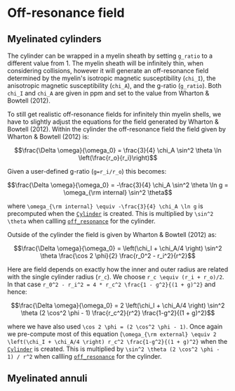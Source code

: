 # Off-resonance field
## Myelinated cylinders
The cylinder can be wrapped in a myelin sheath by setting `g_ratio` to a different value from 1.
The myelin sheath will be infinitely thin, when considering collisions,
however it will generate an off-resonance field determined by the myelin's isotropic magnetic susceptibility (`chi_I`),
the anisotropic magnetic susceptibility (`chi_A`), and the g-ratio (`g_ratio`).
Both `chi_I` and `chi_A` are given in ppm and set to the value from Wharton & Bowtell (2012).

To still get realistic off-resonance fields for infinitely thin myelin shells, we have to slightly adjust the equations for the field generated by Wharton & Bowtell (2012).
 Within the cylinder the off-resonance field the field given by Wharton & Bowtell (2012) is:
```math
\frac{\Delta \omega}{\omega_0} = \frac{3}{4} \chi_A \sin^2 \theta \ln \left(\frac{r_o}{r_i}\right)
```
Given a user-defined g-ratio (``g=r_i/r_o``) this becomes:
```math
\frac{\Delta \omega}{\omega_0} = -\frac{3}{4} \chi_A \sin^2 \theta \ln g = \omega_{\rm internal} \sin^2 \theta
```
where ``\omega_{\rm internal} \equiv -\frac{3}{4} \chi_A \ln g`` is precomputed when the [`Cylinder`](@ref) is created.
This is multiplied by ``\sin^2 \theta`` when callling [`off_resonance`](@ref) for the cylinder.

Outside of the cylinder the field is given by Wharton & Bowtell (2012) as:
```math
\frac{\Delta \omega}{\omega_0} = \left(\chi_I + \chi_A/4 \right) \sin^2 \theta \frac{\cos 2 \phi}{2} \frac{r_0^2 - r_i^2}{r^2}
```
Here are field depends on exactly how the inner and outer radius are related with the single cylinder radius (``r_c``).
We choose ``r_c \equiv (r_i + r_o)/2``. In that case ``r_0^2 - r_i^2 = 4 * r_c^2 \frac{1 - g^2}{(1 + g)^2}`` and hence:
```math
\frac{\Delta \omega}{\omega_0} = 2 \left(\chi_I + \chi_A/4 \right) \sin^2 \theta (2 \cos^2 \phi - 1) \frac{r_c^2}{r^2} \frac{1-g^2}{(1 + g)^2}
```
where we have also used ``\cos 2 \phi = (2 \cos^2 \phi - 1)``.
Once again we pre-compute most of this equation (``\omega_{\rm external} \equiv 2 \left(\chi_I + \chi_A/4 \right) r_c^2 \frac{1-g^2}{(1 + g)^2}`` when the [`Cylinder`](@ref) is created.
This is multiplied by ``\sin^2 \theta (2 \cos^2 \phi - 1) / r^2`` when callling [`off_resonance`](@ref) for the cylinder.

## Myelinated annuli

